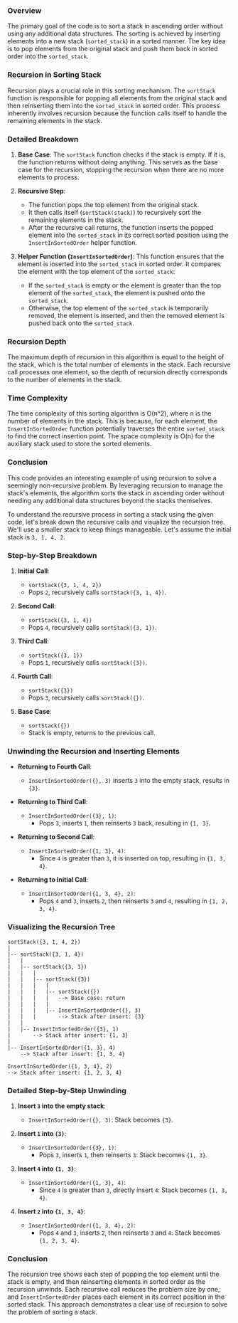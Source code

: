 

### Overview

The primary goal of the code is to sort a stack in ascending order without using any additional data structures. The sorting is achieved by inserting elements into a new stack (`sorted_stack`) in a sorted manner. The key idea is to pop elements from the original stack and push them back in sorted order into the `sorted_stack`.

### Recursion in Sorting Stack

Recursion plays a crucial role in this sorting mechanism. The `sortStack` function is responsible for popping all elements from the original stack and then reinserting them into the `sorted_stack` in sorted order. This process inherently involves recursion because the function calls itself to handle the remaining elements in the stack.

### Detailed Breakdown

1. **Base Case**: The `sortStack` function checks if the stack is empty. If it is, the function returns without doing anything. This serves as the base case for the recursion, stopping the recursion when there are no more elements to process.

2. **Recursive Step**:
   - The function pops the top element from the original stack.
   - It then calls itself (`sortStack(stack)`) to recursively sort the remaining elements in the stack.
   - After the recursive call returns, the function inserts the popped element into the `sorted_stack` in its correct sorted position using the `InsertInSortedOrder` helper function.

3. **Helper Function (`InsertInSortedOrder`)**: This function ensures that the element is inserted into the `sorted_stack` in sorted order. It compares the element with the top element of the `sorted_stack`:
   - If the `sorted_stack` is empty or the element is greater than the top element of the `sorted_stack`, the element is pushed onto the `sorted_stack`.
   - Otherwise, the top element of the `sorted_stack` is temporarily removed, the element is inserted, and then the removed element is pushed back onto the `sorted_stack`.

### Recursion Depth

The maximum depth of recursion in this algorithm is equal to the height of the stack, which is the total number of elements in the stack. Each recursive call processes one element, so the depth of recursion directly corresponds to the number of elements in the stack.

### Time Complexity

The time complexity of this sorting algorithm is O(n^2), where n is the number of elements in the stack. This is because, for each element, the `InsertInSortedOrder` function potentially traverses the entire `sorted_stack` to find the correct insertion point. The space complexity is O(n) for the auxiliary stack used to store the sorted elements.

### Conclusion

This code provides an interesting example of using recursion to solve a seemingly non-recursive problem. By leveraging recursion to manage the stack's elements, the algorithm sorts the stack in ascending order without needing any additional data structures beyond the stacks themselves.



To understand the recursive process in sorting a stack using the given code, let's break down the recursive calls and visualize the recursion tree. We'll use a smaller stack to keep things manageable. Let's assume the initial stack is `3, 1, 4, 2`.

### Step-by-Step Breakdown

1. **Initial Call**: 
    - `sortStack({3, 1, 4, 2})`
    - Pops `2`, recursively calls `sortStack({3, 1, 4})`.

2. **Second Call**: 
    - `sortStack({3, 1, 4})`
    - Pops `4`, recursively calls `sortStack({3, 1})`.

3. **Third Call**: 
    - `sortStack({3, 1})`
    - Pops `1`, recursively calls `sortStack({3})`.

4. **Fourth Call**: 
    - `sortStack({3})`
    - Pops `3`, recursively calls `sortStack({})`.

5. **Base Case**: 
    - `sortStack({})`
    - Stack is empty, returns to the previous call.

### Unwinding the Recursion and Inserting Elements

- **Returning to Fourth Call**: 
    - `InsertInSortedOrder({}, 3)` inserts `3` into the empty stack, results in `{3}`.
  
- **Returning to Third Call**:
    - `InsertInSortedOrder({3}, 1)`:
        - Pops `3`, inserts `1`, then reinserts `3` back, resulting in `{1, 3}`.

- **Returning to Second Call**:
    - `InsertInSortedOrder({1, 3}, 4)`:
        - Since `4` is greater than `3`, it is inserted on top, resulting in `{1, 3, 4}`.

- **Returning to Initial Call**:
    - `InsertInSortedOrder({1, 3, 4}, 2)`:
        - Pops `4` and `3`, inserts `2`, then reinserts `3` and `4`, resulting in `{1, 2, 3, 4}`.

### Visualizing the Recursion Tree

```
sortStack({3, 1, 4, 2})
|
|-- sortStack({3, 1, 4})
|   |
|   |-- sortStack({3, 1})
|   |   |
|   |   |-- sortStack({3})
|   |   |   |
|   |   |   |-- sortStack({})
|   |   |   |   --> Base case: return
|   |   |   |
|   |   |   |-- InsertInSortedOrder({}, 3)
|   |   |       --> Stack after insert: {3}
|   |
|   |-- InsertInSortedOrder({3}, 1)
|       --> Stack after insert: {1, 3}
|
|-- InsertInSortedOrder({1, 3}, 4)
    --> Stack after insert: {1, 3, 4}

InsertInSortedOrder({1, 3, 4}, 2)
--> Stack after insert: {1, 2, 3, 4}
```

### Detailed Step-by-Step Unwinding

1. **Insert `3` into the empty stack**: 
    - `InsertInSortedOrder({}, 3)`: Stack becomes `{3}`.

2. **Insert `1` into `{3}`**:
    - `InsertInSortedOrder({3}, 1)`:
        - Pops `3`, inserts `1`, then reinserts `3`: Stack becomes `{1, 3}`.

3. **Insert `4` into `{1, 3}`**:
    - `InsertInSortedOrder({1, 3}, 4)`:
        - Since `4` is greater than `3`, directly insert `4`: Stack becomes `{1, 3, 4}`.

4. **Insert `2` into `{1, 3, 4}`**:
    - `InsertInSortedOrder({1, 3, 4}, 2)`:
        - Pops `4` and `3`, inserts `2`, then reinserts `3` and `4`: Stack becomes `{1, 2, 3, 4}`.

### Conclusion
The recursion tree shows each step of popping the top element until the stack is empty, and then reinserting elements in sorted order as the recursion unwinds. Each recursive call reduces the problem size by one, and `InsertInSortedOrder` places each element in its correct position in the sorted stack. This approach demonstrates a clear use of recursion to solve the problem of sorting a stack.
